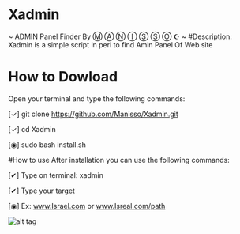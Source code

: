 # Xadmin
~ ADMIN Panel Finder By Ⓜ Ⓐ Ⓝ Ⓘ Ⓢ Ⓢ Ⓞ  ☪ ~
#Description:
Xadmin is a simple script in perl to find Amin Panel Of Web site
# How to Dowload
Open your terminal and type the following commands:

[✓] git clone https://github.com/Manisso/Xadmin.git

[✓] cd Xadmin

[◉] sudo bash install.sh

#How to use
After installation you can use the following commands:

[✔] Type on terminal: xadmin

[✔] Type your target

[◉] Ex: www.Israel.com or www.Isreal.com/path



![alt tag](http://i.makeagif.com/media/6-29-2016/HFkJS8.gif)

